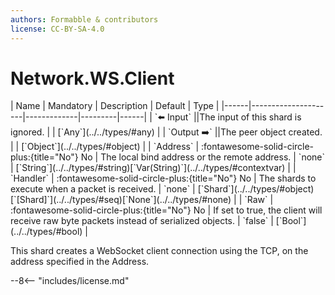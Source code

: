 ```yaml
---
authors: Formabble & contributors
license: CC-BY-SA-4.0
---
```



# Network.WS.Client

<div class="sh-parameters" markdown="1">
| Name | Mandatory | Description | Default | Type |
|------|---------------------|-------------|---------|------|
| `⬅️ Input` ||The input of this shard is ignored. | | [`Any`](../../types/#any) |
| `Output ➡️` ||The peer object created. | | [`Object`](../../types/#object) |
| `Address` | :fontawesome-solid-circle-plus:{title="No"} No  | The local bind address or the remote address. | `none` | [`String`](../../types/#string)[`Var(String)`](../../types/#contextvar) |
| `Handler` | :fontawesome-solid-circle-plus:{title="No"} No  | The shards to execute when a packet is received. | `none` | [`Shard`](../../types/#object)[`[Shard]`](../../types/#seq)[`None`](../../types/#none) |
| `Raw` | :fontawesome-solid-circle-plus:{title="No"} No  | If set to true, the client will receive raw byte packets instead of serialized objects. | `false` | [`Bool`](../../types/#bool) |

</div>

This shard creates a WebSocket client connection using the TCP, on the address specified in the Address.

--8<-- "includes/license.md"

